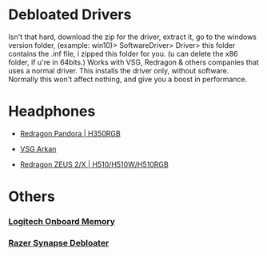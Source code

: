 # Debloated Drivers
Isn't that hard, download the zip for the driver, extract it, go to the windows version folder, (example: win10)> SoftwareDriver> Driver> this folder contains the .inf file, i zipped this folder for you. (u can delete the x86 folder, if u're in 64bits.)
Works with VSG, Redragon & others companies that uses a normal driver.
This installs the driver only, without software. Normally this won't affect nothing, and give you a boost in performance.

# Headphones
- [Redragon Pandora | H350RGB](https://github.com/gzmatte/Debloated/releases/download/1/Driver.zip) 

- [VSG Arkan](https://github.com/gzmatte/Debloated/releases/download/0/Driver.zip)

- [Redragon ZEUS 2/X  |  H510/H510W/H510RGB](https://github.com/gzmatte/Debloated/releases/download/2/Driver.zip)

# Others

### [Logitech Onboard Memory](https://github.com/gzmatte/Debloated/releases/download/3/logitech.exe)

### [Razer Synapse Debloater](https://github.com/gzmatte/Debloated/releases/download/4/Razer.bat)


